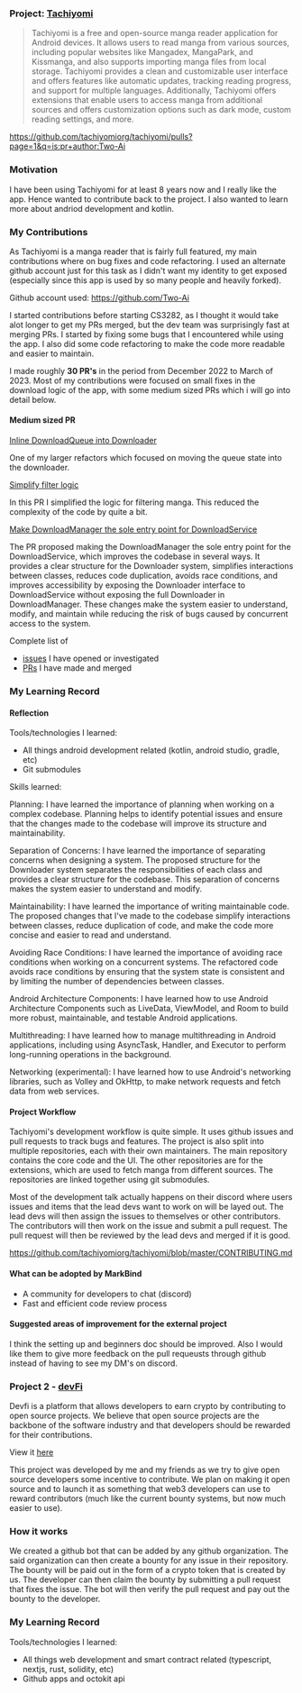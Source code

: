 ### Project: [Tachiyomi](https://github.com/tachiyomiorg/tachiyomi)

> Tachiyomi is a free and open-source manga reader application for Android
> devices. It allows users to read manga from various sources, including popular
> websites like Mangadex, MangaPark, and Kissmanga, and also supports importing
> manga files from local storage. Tachiyomi provides a clean and customizable
> user interface and offers features like automatic updates, tracking reading
> progress, and support for multiple languages. Additionally, Tachiyomi offers
> extensions that enable users to access manga from additional sources and
> offers customization options such as dark mode, custom reading settings, and
> more.

https://github.com/tachiyomiorg/tachiyomi/pulls?page=1&q=is:pr+author:Two-Ai

### Motivation

I have been using Tachiyomi for at least 8 years now and I really like the app.
Hence wanted to contribute back to the project. I also wanted to learn more
about andriod development and kotlin.

### My Contributions

As Tachiyomi is a manga reader that is fairly full featured, my main
contributions where on bug fixes and code refactoring. I used an alternate
github account just for this task as I didn't want my identity to get exposed
(especially since this app is used by so many people and heavily forked).

Github account used: https://github.com/Two-Ai

I started contributions before starting CS3282, as I thought it would take alot
longer to get my PRs merged, but the dev team was surprisingly fast at merging
PRs. I started by fixing some bugs that I encountered while using the app. I
also did some code refactoring to make the code more readable and easier to
maintain.

I made roughly **30 PR's** in the period from December 2022 to March of 2023.
Most of my contributions were focused on small fixes in the download logic of
the app, with some medium sized PRs which i will go into detail below.

#### Medium sized PR

[Inline DownloadQueue into Downloader](https://github.com/tachiyomiorg/tachiyomi/pull/9159)

One of my larger refactors which focused on moving the queue state into the
downloader.

[Simplify filter logic](https://github.com/tachiyomiorg/tachiyomi/pull/9141)

In this PR I simplified the logic for filtering manga. This reduced the
complexity of the code by quite a bit.

[Make DownloadManager the sole entry point for DownloadService](https://github.com/tachiyomiorg/tachiyomi/pull/9140)

The PR proposed making the DownloadManager the sole entry point for the
DownloadService, which improves the codebase in several ways. It provides a
clear structure for the Downloader system, simplifies interactions between
classes, reduces code duplication, avoids race conditions, and improves
accessibility by exposing the Downloader interface to DownloadService without
exposing the full Downloader in DownloadManager. These changes make the system
easier to understand, modify, and maintain while reducing the risk of bugs
caused by concurrent access to the system.

Complete list of

- [issues](https://github.com/tachiyomiorg/tachiyomi/issues/created_by/two-ai) I
  have opened or investigated
- [PRs](https://github.com/tachiyomiorg/tachiyomi/pulls?q=is:issue+author:two-ai+is:closed+)
  I have made and merged

### My Learning Record

#### Reflection

Tools/technologies I learned:

- All things android development related (kotlin, android studio, gradle, etc)
- Git submodules

Skills learned:

Planning: I have learned the importance of planning when working on a complex
codebase. Planning helps to identify potential issues and ensure that the
changes made to the codebase will improve its structure and maintainability.

Separation of Concerns: I have learned the importance of separating concerns
when designing a system. The proposed structure for the Downloader system
separates the responsibilities of each class and provides a clear structure for
the codebase. This separation of concerns makes the system easier to understand
and modify.

Maintainability: I have learned the importance of writing maintainable code. The
proposed changes that I've made to the codebase simplify interactions between
classes, reduce duplication of code, and make the code more concise and easier
to read and understand.

Avoiding Race Conditions: I have learned the importance of avoiding race
conditions when working on a concurrent systems. The refactored code avoids race
conditions by ensuring that the system state is consistent and by limiting the
number of dependencies between classes.

Android Architecture Components: I have learned how to use Android Architecture
Components such as LiveData, ViewModel, and Room to build more robust,
maintainable, and testable Android applications.

Multithreading: I have learned how to manage multithreading in Android
applications, including using AsyncTask, Handler, and Executor to perform
long-running operations in the background.

Networking (experimental): I have learned how to use Android's networking
libraries, such as Volley and OkHttp, to make network requests and fetch data
from web services.

#### Project Workflow

Tachiyomi's development workflow is quite simple. It uses github issues and pull
requests to track bugs and features. The project is also split into multiple
repositories, each with their own maintainers. The main repository contains the
core code and the UI. The other repositories are for the extensions, which are
used to fetch manga from different sources. The repositories are linked together
using git submodules.

Most of the development talk actually happens on their discord where users
issues and items that the lead devs want to work on will be layed out. The lead
devs will then assign the issues to themselves or other contributors. The
contributors will then work on the issue and submit a pull request. The pull
request will then be reviewed by the lead devs and merged if it is good.

https://github.com/tachiyomiorg/tachiyomi/blob/master/CONTRIBUTING.md

#### What can be adopted by MarkBind

- A community for developers to chat (discord)
- Fast and efficient code review process

#### Suggested areas of improvement for the external project

I think the setting up and beginners doc should be improved. Also I would like
them to give more feedback on the pull requeusts through github instead of
having to see my DM's on discord.

### Project 2 - [devFi](https://github.com/solana-devfi/frontend)

Devfi is a platform that allows developers to earn crypto by contributing to
open source projects. We believe that open source projects are the backbone of
the software industry and that developers should be rewarded for their
contributions.

View it [here](https://devfi-protocol.netlify.app/)

This project was developed by me and my friends as we try to give open source
developers some incentive to contribute. We plan on making it open source and to
launch it as something that web3 developers can use to reward contributors (much
like the current bounty systems, but now much easier to use).

### How it works

We created a github bot that can be added by any github organization. The said
organization can then create a bounty for any issue in their repository. The
bounty will be paid out in the form of a crypto token that is created by us. The
developer can then claim the bounty by submitting a pull request that fixes the
issue. The bot will then verify the pull request and pay out the bounty to the
developer.

### My Learning Record

Tools/technologies I learned:

- All things web development and smart contract related (typescript, nextjs,
  rust, solidity, etc)
- Github apps and octokit api

